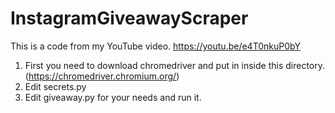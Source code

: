 # InstagramGiveawayScraper
This is a code from my YouTube video. https://youtu.be/e4T0nkuP0bY
1. First you need to download chromedriver and put in inside this directory. (https://chromedriver.chromium.org/)
2. Edit secrets.py
3. Edit giveaway.py for your needs and run it.
